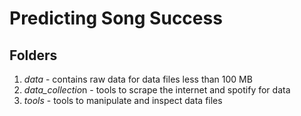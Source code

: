 # Predicting Song Success
## Folders
1. *data* - contains raw data for data files less than 100 MB
2. *data_collectio*n - tools to scrape the internet and spotify for data
3. *tools* - tools to manipulate and inspect data files
